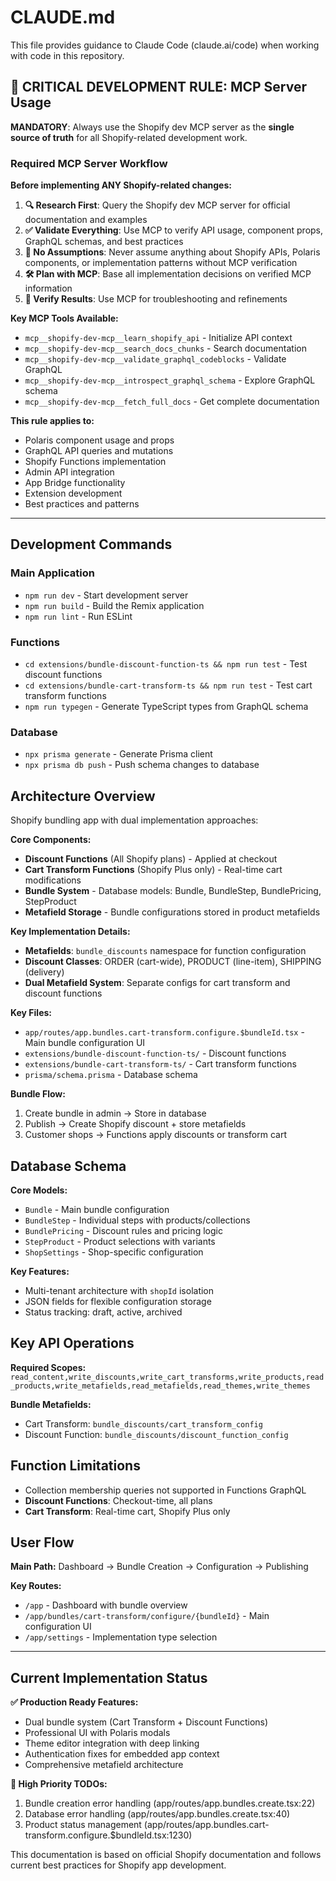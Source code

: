 # CLAUDE.md

This file provides guidance to Claude Code (claude.ai/code) when working with code in this repository.

## 🚨 CRITICAL DEVELOPMENT RULE: MCP Server Usage

**MANDATORY**: Always use the Shopify dev MCP server as the **single source of truth** for all Shopify-related development work.

### Required MCP Server Workflow

**Before implementing ANY Shopify-related changes:**

1. **🔍 Research First**: Query the Shopify dev MCP server for official documentation and examples
2. **✅ Validate Everything**: Use MCP to verify API usage, component props, GraphQL schemas, and best practices  
3. **🚫 No Assumptions**: Never assume anything about Shopify APIs, Polaris components, or implementation patterns without MCP verification
4. **🛠️ Plan with MCP**: Base all implementation decisions on verified MCP information
5. **🔄 Verify Results**: Use MCP for troubleshooting and refinements

**Key MCP Tools Available:**
- `mcp__shopify-dev-mcp__learn_shopify_api` - Initialize API context
- `mcp__shopify-dev-mcp__search_docs_chunks` - Search documentation
- `mcp__shopify-dev-mcp__validate_graphql_codeblocks` - Validate GraphQL
- `mcp__shopify-dev-mcp__introspect_graphql_schema` - Explore GraphQL schema
- `mcp__shopify-dev-mcp__fetch_full_docs` - Get complete documentation

**This rule applies to:**
- Polaris component usage and props
- GraphQL API queries and mutations  
- Shopify Functions implementation
- Admin API integration
- App Bridge functionality
- Extension development
- Best practices and patterns

---

## Development Commands

### Main Application
- `npm run dev` - Start development server
- `npm run build` - Build the Remix application
- `npm run lint` - Run ESLint

### Functions
- `cd extensions/bundle-discount-function-ts && npm run test` - Test discount functions
- `cd extensions/bundle-cart-transform-ts && npm run test` - Test cart transform functions
- `npm run typegen` - Generate TypeScript types from GraphQL schema

### Database
- `npx prisma generate` - Generate Prisma client
- `npx prisma db push` - Push schema changes to database

## Architecture Overview

Shopify bundling app with dual implementation approaches:

**Core Components:**
- **Discount Functions** (All Shopify plans) - Applied at checkout
- **Cart Transform Functions** (Shopify Plus only) - Real-time cart modifications
- **Bundle System** - Database models: Bundle, BundleStep, BundlePricing, StepProduct
- **Metafield Storage** - Bundle configurations stored in product metafields

**Key Implementation Details:**
- **Metafields**: `bundle_discounts` namespace for function configuration
- **Discount Classes**: ORDER (cart-wide), PRODUCT (line-item), SHIPPING (delivery)
- **Dual Metafield System**: Separate configs for cart transform and discount functions

**Key Files:**
- `app/routes/app.bundles.cart-transform.configure.$bundleId.tsx` - Main bundle configuration UI
- `extensions/bundle-discount-function-ts/` - Discount functions
- `extensions/bundle-cart-transform-ts/` - Cart transform functions
- `prisma/schema.prisma` - Database schema

**Bundle Flow:**
1. Create bundle in admin → Store in database
2. Publish → Create Shopify discount + store metafields
3. Customer shops → Functions apply discounts or transform cart

## Database Schema

**Core Models:**
- `Bundle` - Main bundle configuration
- `BundleStep` - Individual steps with products/collections
- `BundlePricing` - Discount rules and pricing logic
- `StepProduct` - Product selections with variants
- `ShopSettings` - Shop-specific configuration

**Key Features:**
- Multi-tenant architecture with `shopId` isolation
- JSON fields for flexible configuration storage
- Status tracking: draft, active, archived

## Key API Operations

**Required Scopes:**
`read_content,write_discounts,write_cart_transforms,write_products,read_products,write_metafields,read_metafields,read_themes,write_themes`

**Bundle Metafields:**
- Cart Transform: `bundle_discounts/cart_transform_config`
- Discount Function: `bundle_discounts/discount_function_config`

## Function Limitations

- Collection membership queries not supported in Functions GraphQL
- **Discount Functions**: Checkout-time, all plans
- **Cart Transform**: Real-time cart, Shopify Plus only

## User Flow

**Main Path:** Dashboard → Bundle Creation → Configuration → Publishing

**Key Routes:**
- `/app` - Dashboard with bundle overview
- `/app/bundles/cart-transform/configure/{bundleId}` - Main configuration UI
- `/app/settings` - Implementation type selection

---

## Current Implementation Status

**✅ Production Ready Features:**
- Dual bundle system (Cart Transform + Discount Functions)
- Professional UI with Polaris modals
- Theme editor integration with deep linking
- Authentication fixes for embedded app context
- Comprehensive metafield architecture

**🔧 High Priority TODOs:**
1. Bundle creation error handling (app/routes/app.bundles.create.tsx:22)
2. Database error handling (app/routes/app.bundles.create.tsx:40)
3. Product status management (app/routes/app.bundles.cart-transform.configure.$bundleId.tsx:1230)





This documentation is based on official Shopify documentation and follows current best practices for Shopify app development.